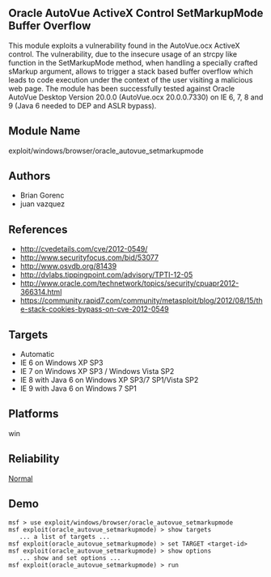 ## Oracle AutoVue ActiveX Control SetMarkupMode Buffer Overflow

This module exploits a vulnerability found in the 
AutoVue.ocx ActiveX control. The vulnerability, due to the 
insecure usage of an strcpy like function in the 
SetMarkupMode method, when handling a specially crafted 
sMarkup argument, allows to trigger a stack based buffer 
overflow which leads to code execution under the context of 
the user visiting a malicious web page. The module has been 
successfully tested against Oracle AutoVue Desktop Version 
20.0.0 (AutoVue.ocx 20.0.0.7330) on IE 6, 7, 8 and 9 (Java 6 
needed to DEP and ASLR bypass).


## Module Name
exploit/windows/browser/oracle_autovue_setmarkupmode

## Authors
* Brian Gorenc
* juan vazquez


## References
* http://cvedetails.com/cve/2012-0549/
* http://www.securityfocus.com/bid/53077
* http://www.osvdb.org/81439
* http://dvlabs.tippingpoint.com/advisory/TPTI-12-05
* http://www.oracle.com/technetwork/topics/security/cpuapr2012-366314.html
* https://community.rapid7.com/community/metasploit/blog/2012/08/15/the-stack-cookies-bypass-on-cve-2012-0549



## Targets
* Automatic
* IE 6 on Windows XP SP3
* IE 7 on Windows XP SP3 / Windows Vista SP2
* IE 8 with Java 6 on Windows XP SP3/7 SP1/Vista SP2
* IE 9 with Java 6 on Windows 7 SP1


## Platforms
win

## Reliability
[Normal](https://github.com/rapid7/metasploit-framework/wiki/Exploit-Ranking)

## Demo

```
msf > use exploit/windows/browser/oracle_autovue_setmarkupmode
msf exploit(oracle_autovue_setmarkupmode) > show targets
   ... a list of targets ...
msf exploit(oracle_autovue_setmarkupmode) > set TARGET <target-id>
msf exploit(oracle_autovue_setmarkupmode) > show options
   ... show and set options ...
msf exploit(oracle_autovue_setmarkupmode) > run
```
    
    